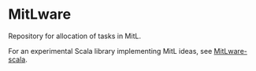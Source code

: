 # MitLware

Repository for allocation of tasks in MitL.

For an experimental Scala library implementing MitL ideas, see [MitLware-scala](https://github.com/JerrySwan/MitLware-scala).

